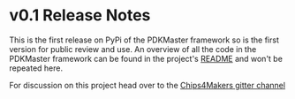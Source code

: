 # v0.1 Release Notes

This is the first release on PyPi of the PDKMaster framework so is the first version for public review and use. An overview of all the code in the PDKMaster framework can be found in the project's [README](https://gitlab.com/Chips4Makers/PDKMaster/-/blob/v0.1/README.md) and won't be repeated here.

For discussion on this project head over to the [Chips4Makers gitter channel](https://gitter.im/Chips4Makers/community)
